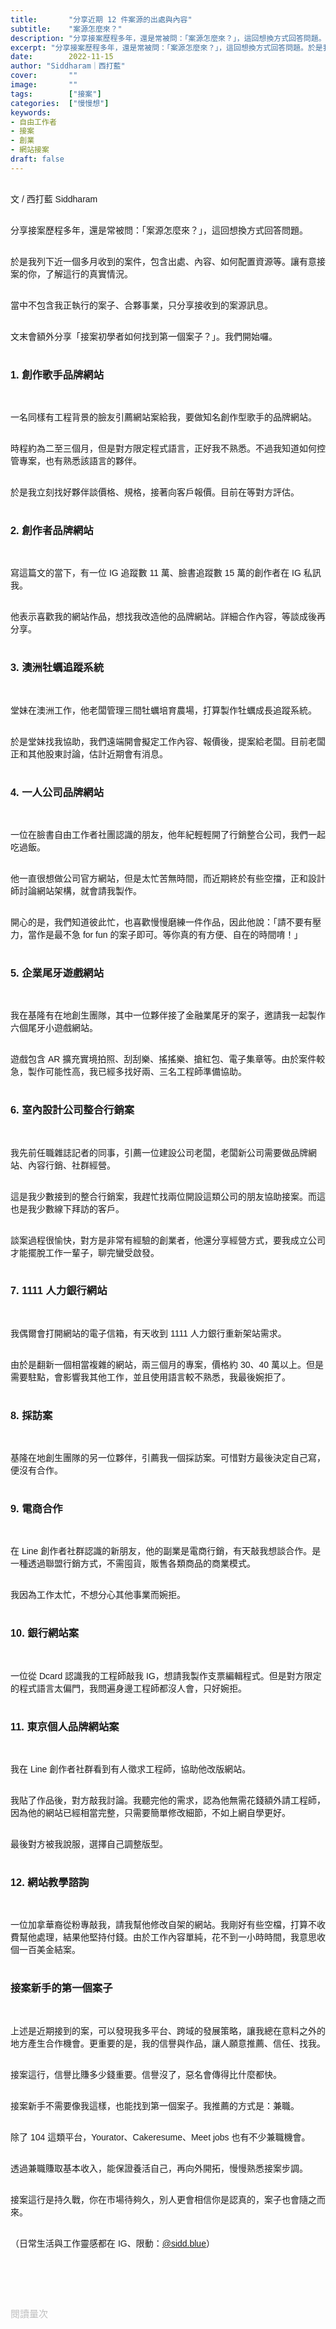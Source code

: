 ```yaml
---
title:       "分享近期 12 件案源的出處與內容"
subtitle:    "案源怎麼來？"
description: "分享接案歷程多年，還是常被問：「案源怎麼來？」，這回想換方式回答問題。於是我列下近一個多月收到的案件，包含出處、內容、如何配置資源等。讓有意接案的你，了解這行的真實情況..."
excerpt: "分享接案歷程多年，還是常被問：「案源怎麼來？」，這回想換方式回答問題。於是我列下近一個多月收到的案件，包含出處、內容、如何配置資源等。讓有意接案的你，了解這行的真實情況..."
date:        2022-11-15
author: "Siddharam｜西打藍"
cover:       ""
image:       ""
tags:        ["接案"]
categories:  ["慢慢想"]
keywords:
- 自由工作者
- 接案
- 創業
- 網站接案
draft: false
---
```


<article style="font-family: 'Noto Sans TC', '微軟正黑體', sans-serif; font-weight: 300;">

<br>文 / 西打藍 Siddharam<br><br>

分享接案歷程多年，還是常被問：「案源怎麼來？」，這回想換方式回答問題。<br><br>

於是我列下近一個多月收到的案件，包含出處、內容、如何配置資源等。讓有意接案的你，了解這行的真實情況。<br><br>

當中不包含我正執行的案子、合夥事業，只分享接收到的案源訊息。<br><br>

文末會額外分享「接案初學者如何找到第一個案子？」。我們開始囉。<br><br>

<h3 class="article-h1-color">1. 創作歌手品牌網站</h3><br>

一名同樣有工程背景的臉友引薦網站案給我，要做知名創作型歌手的品牌網站。<br><br>

時程約為二至三個月，但是對方限定程式語言，正好我不熟悉。不過我知道如何控管專案，也有熟悉該語言的夥伴。<br><br>

於是我立刻找好夥伴談價格、規格，接著向客戶報價。目前在等對方評估。<br><br>


<h3 class="article-h1-color">2. 創作者品牌網站</h3><br>

寫這篇文的當下，有一位 IG 追蹤數 11 萬、臉書追蹤數 15 萬的創作者在 IG 私訊我。<br><br>

他表示喜歡我的網站作品，想找我改造他的品牌網站。詳細合作內容，等談成後再分享。<br><br>


<h3 class="article-h1-color">3. 澳洲牡蠣追蹤系統</h3><br>

堂妹在澳洲工作，他老闆管理三間牡蠣培育農場，打算製作牡蠣成長追蹤系統。<br><br>

於是堂妹找我協助，我們遠端開會擬定工作內容、報價後，提案給老闆。目前老闆正和其他股東討論，估計近期會有消息。<br><br>


<h3 class="article-h1-color">4. 一人公司品牌網站</h3><br>

一位在臉書自由工作者社團認識的朋友，他年紀輕輕開了行銷整合公司，我們一起吃過飯。<br><br>

他一直很想做公司官方網站，但是太忙苦無時間，而近期終於有些空擋，正和設計師討論網站架構，就會請我製作。<br><br>

開心的是，我們知道彼此忙，也喜歡慢慢磨練一件作品，因此他說：「請不要有壓力，當作是最不急 for fun 的案子即可。等你真的有方便、自在的時間唷！」<br><br>


<h3 class="article-h1-color">5. 企業尾牙遊戲網站</h3><br>

我在基隆有在地創生團隊，其中一位夥伴接了金融業尾牙的案子，邀請我一起製作六個尾牙小遊戲網站。<br><br>

遊戲包含 AR 擴充實境拍照、刮刮樂、搖搖樂、搶紅包、電子集章等。由於案件較急，製作可能性高，我已經多找好兩、三名工程師準備協助。<br><br>


<h3 class="article-h1-color">6. 室內設計公司整合行銷案</h3><br>

我先前任職雜誌記者的同事，引薦一位建設公司老闆，老闆新公司需要做品牌網站、內容行銷、社群經營。<br><br>

這是我少數接到的整合行銷案，我趕忙找兩位開設這類公司的朋友協助接案。而這也是我少數線下拜訪的客戶。<br><br>

談案過程很愉快，對方是非常有經驗的創業者，他還分享經營方式，要我成立公司才能擺脫工作一輩子，聊完蠻受啟發。<br><br>


<h3 class="article-h1-color">7. 1111 人力銀行網站</h3><br>

我偶爾會打開網站的電子信箱，有天收到 1111 人力銀行重新架站需求。<br><br>

由於是翻新一個相當複雜的網站，兩三個月的專案，價格約 30、40 萬以上。但是需要駐點，會影響我其他工作，並且使用語言較不熟悉，我最後婉拒了。<br><br>


<h3 class="article-h1-color">8. 採訪案</h3><br>

基隆在地創生團隊的另一位夥伴，引薦我一個採訪案。可惜對方最後決定自己寫，便沒有合作。<br><br>


<h3 class="article-h1-color">9. 電商合作</h3><br>

在 Line 創作者社群認識的新朋友，他的副業是電商行銷，有天敲我想談合作。是一種透過聯盟行銷方式，不需囤貨，販售各類商品的商業模式。<br><br>

我因為工作太忙，不想分心其他事業而婉拒。<br><br>


<h3 class="article-h1-color">10. 銀行網站案</h3><br>

一位從 Dcard 認識我的工程師敲我 IG，想請我製作支票編輯程式。但是對方限定的程式語言太偏門，我問遍身邊工程師都沒人會，只好婉拒。<br><br>


<h3 class="article-h1-color">11. 東京個人品牌網站案</h3><br>

我在 Line 創作者社群看到有人徵求工程師，協助他改版網站。<br><br>

我貼了作品後，對方敲我討論。我聽完他的需求，認為他無需花錢額外請工程師，因為他的網站已經相當完整，只需要簡單修改細節，不如上網自學更好。<br><br>

最後對方被我說服，選擇自己調整版型。<br><br>


<h3 class="article-h1-color">12. 網站教學諮詢</h3><br>

一位加拿華裔從粉專敲我，請我幫他修改自架的網站。我剛好有些空檔，打算不收費幫他處理，結果他堅持付錢。由於工作內容單純，花不到一小時時間，我意思收個一百美金結案。<br><br>


<h3 class="article-h1-color">接案新手的第一個案子</h3><br>

上述是近期接到的案，可以發現我多平台、跨域的發展策略，讓我總在意料之外的地方產生合作機會。更重要的是，我的信譽與作品，讓人願意推薦、信任、找我。<br><br>

接案這行，信譽比賺多少錢重要。信譽沒了，惡名會傳得比什麼都快。<br><br>

接案新手不需要像我這樣，也能找到第一個案子。我推薦的方式是：兼職。<br><br>

除了 104 這類平台，Yourator、Cakeresume、Meet jobs 也有不少兼職機會。<br><br>

透過兼職賺取基本收入，能保證養活自己，再向外開拓，慢慢熟悉接案步調。<br><br>

接案這行是持久戰，你在市場待夠久，別人更會相信你是認真的，案子也會隨之而來。<br><br>


（日常生活與工作靈感都在 IG、限動：<a href="https://www.instagram.com/sidd.blue/" target="_blank">@sidd.blue</a>）<br><br>


<!-- <h3 class="article-h1-color"></h3><br> -->


<br><br><br>

</article>

<div style="color: #bfbfbf; font-size: 15px;" id="busuanzi_container_page_pv">
  閱讀量<span id="busuanzi_value_page_pv"></span>次
</div>

<script src="../../js/post.js"></script>




